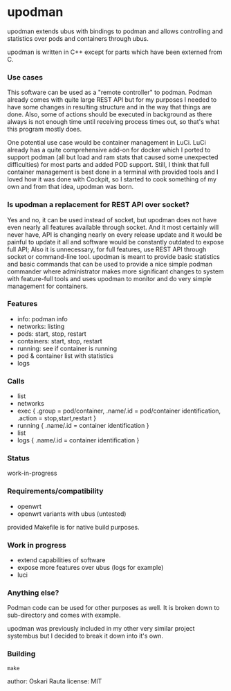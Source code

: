 # upodman

upodman extends ubus with bindings to podman
and allows controlling and statistics over pods
and containers through ubus.

upodman is written in C++ except for parts which
have been externed from C.

### Use cases
This software can be used as a "remote controller" to
podman. Podman already comes with quite large REST API
but for my purposes I needed to have some changes in
resulting structure and in the way that things are done.
Also, some of actions should be executed in background
as there always is not enough time until receiving
process times out, so that's what this program mostly
does.

One potential use case would be container management
in LuCi. LuCi already has a quite comprehensive add-on
for docker which I ported to support podman (all but
load and ram stats that caused some unexpected difficulties)
for most parts and added POD support. Still, I think
that full container management is best done in a terminal
with provided tools and I loved how it was done with
Cockpit, so I started to cook something of my own and
from that idea, upodman was born.

### Is upodman a replacement for REST API over socket?
Yes and no, it can be used instead of socket, but upodman
does not have even nearly all features available through
socket. And it most certainly will never have, API is
changing nearly on every release update and it would
be painful to update it all and software would be
constantly outdated to expose full API; Also it is
unnecessary, for full features, use REST API through
socket or command-line tool. upodman is meant to provide
basic statistics and basic commands that can be used
to provide a nice simple podman commander where administrator
makes more significant changes to system with feature-full
tools and uses upodman to monitor and do very simple
management for containers.

### Features
 - info: podman info
 - networks: listing
 - pods: start, stop, restart
 - containers: start, stop, restart
 - running: see if container is running
 - pod & container list with statistics
 - logs

### Calls
 - list
 - networks
 - exec { .group = pod/container, .name/.id = pod/container identification, .action = stop,start,restart }
 - running { .name/.id = container identification }
 - list
 - logs { .name/.id = container identification }

### Status
work-in-progress

### Requirements/compatibility
 - openwrt
 - openwrt variants with ubus (untested)

provided Makefile is for native build purposes.

### Work in progress
 - extend capabilities of software
 - expose more features over ubus (logs for example)
 - luci

### Anything else?
Podman code can be used for other purposes as well.
It is broken down to sub-directory and comes with example.

upodman was previously included in my other very similar
project systembus but I decided to break it down into it's own.

### Building
```make```

author: Oskari Rauta
license: MIT
